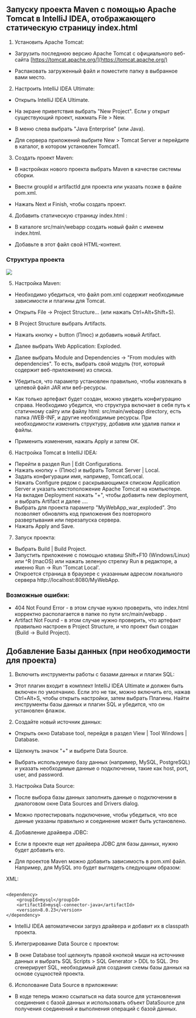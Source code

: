 ## Запуску проекта Maven с помощью Apache Tomcat в IntelliJ IDEA, отображающего статическую страницу index.html

1. Установить Apache Tomcat:

- Загрузить последнюю версию Apache Tomcat с официального веб-сайта [https://tomcat.apache.org/](https://tomcat.apache.org/)

- Распаковать загруженный файл и поместите папку в выбранное вами место.

2. Настроить IntelliJ IDEA Ultimate:

- Открыть IntelliJ IDEA Ultimate.

- На экране приветствия выбрать "New Project". 
Если у открыт существующий проект, нажмать File > New.

- В меню слева выбрать "Java Enterprise" (или Java).

- Для сервера приложений выбрите New > Tomcat Server и перейдите в каталог, в котором установлен Tomcat1.

3. Создать проект Maven:

- В настройках нового проекта выбрать Maven в качестве системы сборки.

- Ввести groupId и artifactId для проекта или указать позже в файле pom.xml.

- Нажать Next и Finish, чтобы создать проект.

4. Добавить статическую страницу index.html :

- В каталоге src/main/webapp создать новый файл с именем index.html.

- Добавьте в этот файл свой HTML-контент.

### Структура проекта
![](https://i.ibb.co/51QLNGN/mav-scheme.jpg)

5. Настройка Maven:

- Необходимо убедиться, что файл pom.xml содержит необходимые зависимости и плагины для Tomcat.
- Открыть File -> Project Structure... (или нажать Ctrl+Alt+Shift+S).

- В Project Structure выбрать Artifacts.
- Нажать кнопку + button (Плюс) и добавить новый Artifact.
- Далее выбрать Web Application: Exploded.
- Далее выбрать Module and Dependencies -> "From modules with dependencies". То есть, выбрать свой модуль (тот, который содержит веб-приложение) из списка.
- Убедиться, что параметр  установлен правильно, чтобы извлекать в целевой файл JAR или веб-ресурсы.

- Как только артефакт будет создан, можно увидеть конфигурацию справа. Необходимо убедится, что структура включает в себя путь к статичному сайту или файлу html: src/main/webapp directory, есть папка /WEB-INF, и другие необходимые ресурсы. При необходимости изменить структуру, добавив или удалив папки и файлы.
- Применить изменения, нажать Apply и затем OK.

6. Настройка Tomcat в IntelliJ IDEA:

- Перейти в раздел Run | Edit Configurations.
- Нажать кнопку + (Плюс) и выбрать Tomcat Server | Local.
- Задать конфигурации имя, например, TomcatLocal.
- Нажать Configure рядом с раскрывающимся списком Application Server и указать местоположение Apache Tomcat на компьютере.
- На вкладке Deployment нажать "+", чтобы добавить new deployment, и выбрать Artifact и далее ....
- Выбрать для проекта параметр "MyWebApp_war_exploded". Это позволяет обновлять код приложения без повторного развертывания или перезапуска сервера.
- Нажать Apply and Save.


7. Запуск проекта:

- Выбрать Build | Build Project.
- Запустить приложение с помощью клавиш Shift+F10 (Windows/Linux) или ^R (macOS) или нажать зеленую стрелку Run в редакторе, а именно Run -> Run 'Tomcat Local'.
- Откроется страница в браузере с указанным адресом локального сервера http://localhost:8080/MyWebApp.


### Возможные ошибки:

- 404 Not Found Error - в этом случае нужно проверить, что index.html корректно располагается в папке по пути src/main/webapp .
- Artifact Not Found - в этом случае нужно проверить, что артефакт правильно настроен в Project Structure, и что проект был создан (Build -> Build Project).


## Добавление Базы данных (при необходимости для проекта)

1. Включить инструменты работы с базами данных и плагин SQL:

- Этот плагин входит в комплект IntelliJ IDEA Ultimate и должен быть включен по умолчанию. Если это не так, можно включить его, нажав Ctrl+Alt+S, чтобы открыть настройки, затем выбрать Плагины. Найти инструменты базы данных и плагин SQL и убедится, что он установлен флажок.

2. Создайте новый источник данных:

- Открыть окно Database tool, перейдя в раздел View | Tool Windows | Database.

- Щелкнуть значок "+" и выбрите Data Source.

- Выбрать используемую базу данных (например, MySQL, PostgreSQL) и указать необходимые данные о подключении, такие как host, port, user, and password.

3. Настройка Data Source:

- После выбора базы данных заполнить данные о подключении в диалоговом окне Data Sources and Drivers dialog.

- Можно протестировать подключение, чтобы убедиться, что все данные указаны правильно и соединение может быть установлено.

4. Добавление драйвера JDBC:

- Если в проекте еще нет драйвера JDBC для базы данных, нужно будет добавить его.

- Для проектов Maven можно добавить зависимость в pom.xml файл. Например, для MySQL это будет выглядеть следующим образом:

XML:
```

<dependency> 
    <groupId>mysql</groupId> 
    <artifactId>mysql-connector-java</artifactId> 
    <version>8.0.23</version> 
</dependency> 

```

- IntelliJ IDEA автоматически загруз драйвера и добавит их в classpath проекта.

5. Интегрирование Data Source с проектом:

- В окне Database tool щелкнуть правой кнопкой мыши на источнике данных и выбрать SQL Scripts > SQL Generator > DDL to SQL. Это сгенерирует SQL, необходимый для создания схемы базы данных на основе сущностей проекта.

6. Исполование Data Source в приложении:

- В коде теперь можно ссылаться на data source для установления соединения с базой данных и использовать объект DataSource для получения соединений и выполнения операций с базой данных.